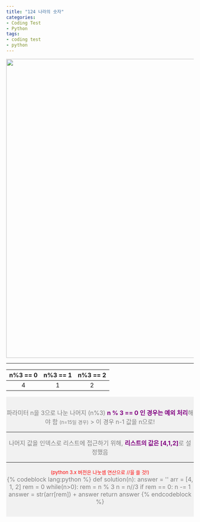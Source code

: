 ```yaml
---
title: "124 나라의 숫자"
categories:
- Coding Test
- Python
tags:
- coding test
- python
---
```


<img src="/image/coding_test/country124/desc.PNG" width="800px">
<hr/>

|  <center>n%3 == 0</center> |  <center>n%3 == 1</center> | <center>n%3 == 2</center> |
|:--------|:--------:|--------:|
| <center>4 </center> | <center>1 </center> | <center>2 </center> |

<div style="background-color:rgba(0, 0, 0, 0.0470588); text-align:center; vertical-align: middle; padding:30px 0;">
  <font size=3 color=gray>
    파라미터 n을 3으로 나눈 나머지 (n%3)
    <font color=purple><b>n % 3 == 0 인 경우는 예외 처리</b></font>해야 함
    <font size=2>(n=15일 경우)</font>
    > 이 경우 n-1 값을 n으로!
    <hr/>
    나머지 값을 인덱스로 리스트에 접근하기 위해,
    <font color=purple><b>리스트의 값은 [4,1,2]</b></font>로 설정했음
    <hr/>
    <font size = 2 color=red>(python 3.x 버전은 나눗셈 연산으로 //을 쓸 것!)</font>
    <br>
    {% codeblock lang:python %}
      def solution(n):
      answer = ''
      arr = [4, 1, 2]
      rem = 0
      while(n>0):
          rem = n % 3
          n = n//3
          if rem == 0:
              n -= 1
          answer = str(arr[rem]) + answer
      return answer
    {% endcodeblock %}
  </font>
</div>
